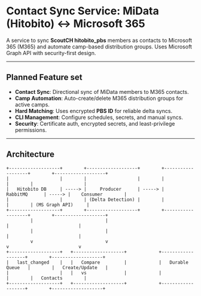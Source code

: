 # Contact Sync Service: MiData (Hitobito) ↔ Microsoft 365

A service to sync **ScoutCH hitobito_pbs** members as contacts to Microsoft 365 (M365) and automate camp-based distribution groups. Uses Microsoft Graph API with security-first design.


---

## Planned Feature set
- **Contact Sync**: Directional sync of MiData members to M365 contacts.
- **Camp Automation**: Auto-create/delete M365 distribution groups for active camps.
- **Hard Matching**: Uses encrypted **PBS ID** for reliable delta syncs.
- **CLI Management**: Configure schedules, secrets, and manual syncs.
- **Security**: Certificate auth, encrypted secrets, and least-privilege permissions.

---

## Architecture
```Text
+-------------------+        +-------------------+        +-------------------+        +-------------------+
|                   |        |                   |        |                   |        |                   |
|   Hitobito DB     | -----> |     Producer      | -----> |     RabbitMQ      | -----> |    Consumer        |
|                   |        | (Delta Detection) |        |                   |        | (MS Graph API)     |
+-------------------+        +-------------------+        +-------------------+        +-------------------+
         |                           |                                  |                          |
         |                           |                                  |                          |
         v                           v                                  v                          v
+-------------------+   +-------------------+            +-------------------+        +-------------------+
|   last_changed    |   |   Compare         |            |   Durable Queue   |        |   Create/Update   |
|                   |   |   vs              |            |                   |        |   Contacts        |
+-------------------+   +-------------------+            +-------------------+        +-------------------+
